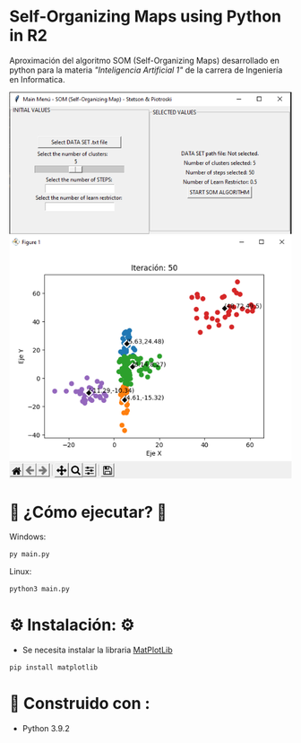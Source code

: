 # Self-Organizing Maps using Python in R2

Aproximación del algoritmo SOM (Self-Organizing Maps) desarrollado en python para la materia _"Inteligencia Artificial 1"_ de la carrera de Ingeniería en Informatica.

![main_menu](https://github.com/damianstetson17/SOM_in_R2/blob/master/img_src/main_wn.png)
![plot_example](https://github.com/damianstetson17/SOM_in_R2/blob/master/img_src/plot_example.png)

# 🚀 ¿Cómo ejecutar? 🚀

Windows:
```bash
py main.py
```

Linux:
```bash
python3 main.py
```

# ⚙️ Instalación: ⚙️

* Se necesita instalar la libraria [MatPlotLib](https://matplotlib.org/)
```bash
pip install matplotlib
```

# 🔧 Construido con :

* Python 3.9.2 
